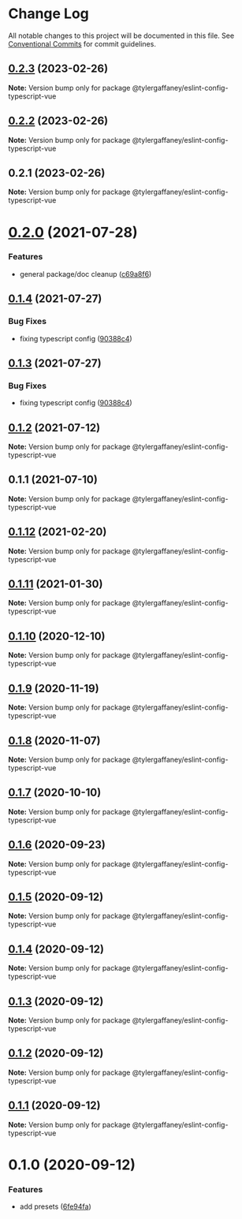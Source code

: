 # Change Log

All notable changes to this project will be documented in this file.
See [Conventional Commits](https://conventionalcommits.org) for commit guidelines.

## [0.2.3](https://github.com/tylergaffaney/configs/compare/@tylergaffaney/eslint-config-typescript-vue@0.2.2...@tylergaffaney/eslint-config-typescript-vue@0.2.3) (2023-02-26)

**Note:** Version bump only for package @tylergaffaney/eslint-config-typescript-vue





## [0.2.2](https://github.com/tylergaffaney/configs/compare/@tylergaffaney/eslint-config-typescript-vue@0.2.1...@tylergaffaney/eslint-config-typescript-vue@0.2.2) (2023-02-26)

**Note:** Version bump only for package @tylergaffaney/eslint-config-typescript-vue





## 0.2.1 (2023-02-26)

**Note:** Version bump only for package @tylergaffaney/eslint-config-typescript-vue





# [0.2.0](https://github.com/tylergaffaney/configs/compare/@tylergaffaney/eslint-config-typescript-vue@0.1.4...@tylergaffaney/eslint-config-typescript-vue@0.2.0) (2021-07-28)


### Features

* general package/doc cleanup ([c69a8f6](https://github.com/tylergaffaney/configs/commit/c69a8f60a03531f44d7996955d48d522d9637427))





## [0.1.4](https://github.com/tylergaffaney/configs/compare/@tylergaffaney/eslint-config-typescript-vue@0.1.2...@tylergaffaney/eslint-config-typescript-vue@0.1.4) (2021-07-27)

### Bug Fixes

- fixing typescript config ([90388c4](https://github.com/tylergaffaney/configs/commit/90388c4a744ba11070f668e752123d549994c4fb))

## [0.1.3](https://github.com/tylergaffaney/configs/compare/@tylergaffaney/eslint-config-typescript-vue@0.1.2...@tylergaffaney/eslint-config-typescript-vue@0.1.3) (2021-07-27)

### Bug Fixes

- fixing typescript config ([90388c4](https://github.com/tylergaffaney/configs/commit/90388c4a744ba11070f668e752123d549994c4fb))

## [0.1.2](https://github.com/tylergaffaney/configs/compare/@tylergaffaney/eslint-config-typescript-vue@0.1.1...@tylergaffaney/eslint-config-typescript-vue@0.1.2) (2021-07-12)

**Note:** Version bump only for package @tylergaffaney/eslint-config-typescript-vue

## 0.1.1 (2021-07-10)

**Note:** Version bump only for package @tylergaffaney/eslint-config-typescript-vue

## [0.1.12](https://github.com/tylergaffaney/configs/compare/@tylergaffaney/eslint-config-typescript-vue@0.1.11...@tylergaffaney/eslint-config-typescript-vue@0.1.12) (2021-02-20)

**Note:** Version bump only for package @tylergaffaney/eslint-config-typescript-vue

## [0.1.11](https://github.com/tylergaffaney/configs/compare/@tylergaffaney/eslint-config-typescript-vue@0.1.10...@tylergaffaney/eslint-config-typescript-vue@0.1.11) (2021-01-30)

**Note:** Version bump only for package @tylergaffaney/eslint-config-typescript-vue

## [0.1.10](https://github.com/tylergaffaney/configs/compare/@tylergaffaney/eslint-config-typescript-vue@0.1.9...@tylergaffaney/eslint-config-typescript-vue@0.1.10) (2020-12-10)

**Note:** Version bump only for package @tylergaffaney/eslint-config-typescript-vue

## [0.1.9](https://github.com/tylergaffaney/configs/compare/@tylergaffaney/eslint-config-typescript-vue@0.1.8...@tylergaffaney/eslint-config-typescript-vue@0.1.9) (2020-11-19)

**Note:** Version bump only for package @tylergaffaney/eslint-config-typescript-vue

## [0.1.8](https://github.com/tylergaffaney/configs/compare/@tylergaffaney/eslint-config-typescript-vue@0.1.7...@tylergaffaney/eslint-config-typescript-vue@0.1.8) (2020-11-07)

**Note:** Version bump only for package @tylergaffaney/eslint-config-typescript-vue

## [0.1.7](https://github.com/tylergaffaney/configs/compare/@tylergaffaney/eslint-config-typescript-vue@0.1.6...@tylergaffaney/eslint-config-typescript-vue@0.1.7) (2020-10-10)

**Note:** Version bump only for package @tylergaffaney/eslint-config-typescript-vue

## [0.1.6](https://github.com/tylergaffaney/configs/compare/@tylergaffaney/eslint-config-typescript-vue@0.1.5...@tylergaffaney/eslint-config-typescript-vue@0.1.6) (2020-09-23)

**Note:** Version bump only for package @tylergaffaney/eslint-config-typescript-vue

## [0.1.5](https://github.com/tylergaffaney/configs/compare/@tylergaffaney/eslint-config-typescript-vue@0.1.4...@tylergaffaney/eslint-config-typescript-vue@0.1.5) (2020-09-12)

**Note:** Version bump only for package @tylergaffaney/eslint-config-typescript-vue

## [0.1.4](https://github.com/tylergaffaney/configs/compare/@tylergaffaney/eslint-config-typescript-vue@0.1.3...@tylergaffaney/eslint-config-typescript-vue@0.1.4) (2020-09-12)

**Note:** Version bump only for package @tylergaffaney/eslint-config-typescript-vue

## [0.1.3](https://github.com/tylergaffaney/configs/compare/@tylergaffaney/eslint-config-typescript-vue@0.1.2...@tylergaffaney/eslint-config-typescript-vue@0.1.3) (2020-09-12)

**Note:** Version bump only for package @tylergaffaney/eslint-config-typescript-vue

## [0.1.2](https://github.com/tylergaffaney/configs/compare/@tylergaffaney/eslint-config-typescript-vue@0.1.1...@tylergaffaney/eslint-config-typescript-vue@0.1.2) (2020-09-12)

**Note:** Version bump only for package @tylergaffaney/eslint-config-typescript-vue

## [0.1.1](https://github.com/tylergaffaney/configs/compare/@tylergaffaney/eslint-config-typescript-vue@0.1.0...@tylergaffaney/eslint-config-typescript-vue@0.1.1) (2020-09-12)

**Note:** Version bump only for package @tylergaffaney/eslint-config-typescript-vue

# 0.1.0 (2020-09-12)

### Features

- add presets ([6fe94fa](https://github.com/tylergaffaney/configs/commit/6fe94fae4ed9d80b18833c9e5a3f51f710ebda43))
